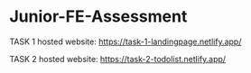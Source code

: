 # Junior-FE-Assessment

TASK 1 hosted website: https://task-1-landingpage.netlify.app/

TASK 2 hosted website: https://task-2-todolist.netlify.app/
